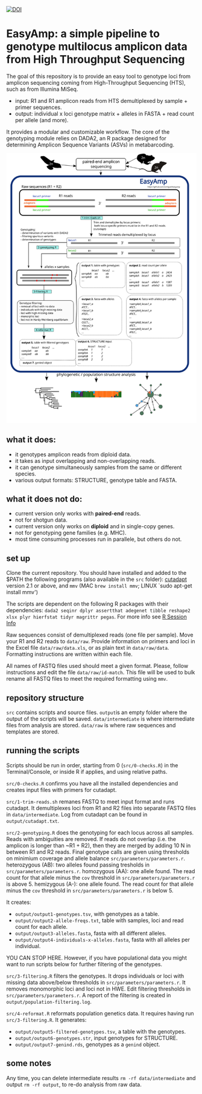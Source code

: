 [![DOI](https://zenodo.org/badge/279770729.svg)](https://zenodo.org/badge/latestdoi/279770729)
# EasyAmp: a simple pipeline to genotype multilocus amplicon data from High Throughput Sequencing
The goal of this repository is to provide an easy tool to genotype loci from amplicon sequencing coming from High-Throughput Sequencing (HTS), such as from Illumina MiSeq.
* input: R1 and R1 amplicon reads from HTS demultiplexed by sample + primer sequences.
* output: individual x loci genotype matrix +  alleles in FASTA + read count per allele (and more).

It provides a modular and customizable workflow. The core of the genotyping module relies on DADA2, an R package designed for determining Amplicon Sequence Variants (ASVs) in metabarcoding.

![Alt text](etc/flow.svg?raw=true&sanitize=true)

## what it does:
* it genotypes amplicon reads from diploid data.
* it takes as input overlapping and non-overlapping reads.
* it can genotype simultaneously samples from the same or different species.
* various output formats: STRUCTURE, genotype table and FASTA.

## what it does **not** do:
* current version only works with **paired-end** reads.
* not for shotgun data.
* current version only works on **diploid** and in single-copy genes.
* not for genotyping gene families (e.g. MHC).
* most time consuming processes run in parallele, but others do not.

## set up

Clone the current repository.
You should have installed and added to the $PATH the following programs (also available in the `src` folder):
[cutadapt](https://cutadapt.readthedocs.io/en/stable/installation.html) version 2.1 or above, and
`mmv` (MAC `brew install mmv`; LINUX `sudo apt-get install mmv')

The scripts are dependent on the following R packages with their dependencies: `dada2 seqinr dplyr assertthat adegenet tibble reshape2 xlsx plyr hierfstat tidyr magrittr pegas`.
For more info see [R Session Info](`etc/R-session-info.txt`)

Raw sequences consist of demultiplexed reads (one file per sample). Move your R1 and R2 reads to `data/raw`.
Provide information on primers and loci in the Excel file `data/raw/data.xls`, or as plain text in `data/raw/data`. Formatting instructions are written within each file.

All names of FASTQ files used should meet a given format. Please, follow instructions and edit the file `data/raw/id-match`. This file will be used to bulk rename all FASTQ files to meet the required formatting using `mmv`.

## repository structure

`src` contains scripts and source files.
`output`is an empty folder where the output of the scripts will be saved.
`data/intermediate` is where intermediate files from analysis are stored.
`data/raw` is where raw sequences and templates are stored.

## running the scripts

Scripts should be run in order, starting from 0 (`src/0-checks.R`) in the Terminal/Console, or inside R if applies, and using relative paths.

`src/0-checks.R` confirms you have all the installed dependencies and creates input files with primers for cutadapt.

`src/1-trim-reads.sh` remanes FASTQ to meet input format and runs cutadapt. It demultiplexes loci from R1 and R2 files into separate FASTQ files in `data/intermediate`. Log from cutadapt can be found in `output/cutadapt.txt`.

`src/2-genotyping.R` does the genotyping for each locus across all samples. Reads with ambiguities are removed. If reads do not overlap (i.e. the amplicon is longer than  ~R1 + R2), then they are merged by adding 10 N in between R1 and R2 reads. Final genotype calls are given using thresholds on minimium coverage and allele balance `src/parameters/parameters.r`.
heterozygous (AB): two alleles found passing tresholds in `src/parameters/parameters.r`.
homozygous (AA): one allele found. The read count for that allele minus the `cov` threshold in `src/parameters/parameters.r` is above 5.
hemizygous (A-): one allele found. The read count for that allele minus the `cov` threshold in `src/parameters/parameters.r` is below 5.

It creates:
* `output/output1-genotypes.tsv`, with genotypes as a table.
* `output/output2-allele-freqs.txt`, table with samples, loci and read count for each allele.
* `output/output3-alleles.fasta`, fasta with all different alleles.
* `output/output4-individuals-x-alleles.fasta`, fasta with all alleles per individual.

YOU CAN STOP HERE. However, if you have populational data you might want to run scripts below for further filtering of the genotypes.

`src/3-filtering.R` filters the genotypes. It drops individuals or loci with missing data above/below thresholds in `src/parameters/parameters.r`. It removes monomorphic loci and loci not in HWE. Edit filtering thresholds in `src/parameters/parameters.r`.
A report of the filtering is created in `output/population-filtering.log`.

`src/4-reformat.R` reformats population genetics data. It requires having run `src/3-filtering.R`. It generates:
* `output/output5-filtered-genotypes.tsv`, a table with the genotypes.
* `output/output6-genotypes.str`, input genotypes for STRUCTURE.
* `output/output7-genind.rds`, genotypes as a `genind` object.


## some notes

Any time, you can delete intermediate results `rm -rf data/intermediate` and output `rm -rf output`, to re-do analysis from raw data.
